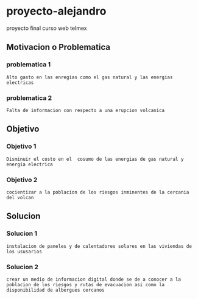 # proyecto-alejandro
proyecto final curso web telmex

## Motivacion o Problematica

### problematica 1  
    Alto gasto en las enregias como el gas natural y las energias electricas 

### problematica 2
    Falta de informacion con respecto a una erupcion volcanica 

## Objetivo

### Objetivo 1
    Disminuir el costo en el  cosumo de las energias de gas natural y energia electrica

### Objetivo 2
    cocientizar a la poblacion de los riesgos inminentes de la cercania del volcan   

## Solucion

### Solucion 1
    instalacion de paneles y de calentadores solares en las viviendas de los ususarios

### Solucion 2
    crear un medio de informacion digital donde se de a conocer a la poblacion de los riesgos y rutas de evacuacion asi como la disponibilidad de albergues cercanos 

